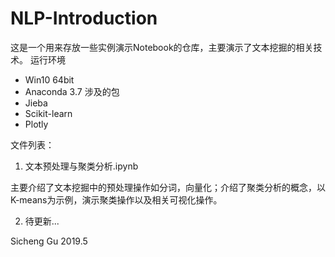 # NLP-Introduction
这是一个用来存放一些实例演示Notebook的仓库，主要演示了文本挖掘的相关技术。
运行环境
+ Win10 64bit
+ Anaconda 3.7
涉及的包
+ Jieba
+ Scikit-learn
+ Plotly

文件列表：
1. 文本预处理与聚类分析.ipynb

主要介绍了文本挖掘中的预处理操作如分词，向量化；介绍了聚类分析的概念，以K-means为示例，演示聚类操作以及相关可视化操作。

2. 待更新...


Sicheng Gu
2019.5

